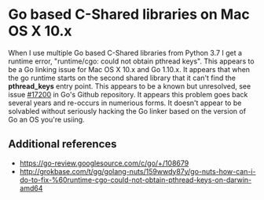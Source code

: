 
# Go based C-Shared libraries on Mac OS X 10.x

When I use multiple Go based C-Shared libraries from Python 3.7 I get a runtime error, "runtime/cgo: could not obtain pthread keys". 
This appears to be a Go linking issue for Mac OS X 10.x and Go 1.10.x. It appears that when the go runtime starts on the second 
shared library that it can't find the **pthread_keys** entry point.  This appears to be a known but unresolved, see issue
[#17200](https://github.com/golang/go/issues/17200) in Go's Github repository. It appears this problem goes back several years
and re-occurs in numerious forms.  It doesn't appear to be solvabled without seriously hacking the Go linker based on the version 
of Go an OS you're usiing.


## Additional references

+ https://go-review.googlesource.com/c/go/+/108679
+ http://grokbase.com/t/gg/golang-nuts/159wwdy87y/go-nuts-how-can-i-do-to-fix-%60runtime-cgo-could-not-obtain-pthread-keys-on-darwin-amd64

